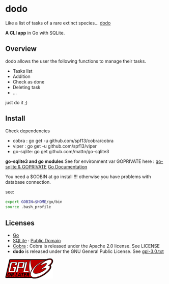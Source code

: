 # dodo

Like a list of tasks of a rare extinct species... [dodo](<https://fr.wikipedia.org/wiki/Dodo_(oiseau)>)

__A CLI app__ in Go with SQLite.

## Overview

dodo allows the user the following functions to manage their tasks.

* Tasks list
* Addition
* Check as done
* Deleting task
* ...

just do it ;)

## Install

Check dependencies

* cobra : go get -u github.com/spf13/cobra/cobra
* viper : go get -u github.com/spf13/viper
* go-sqlite: go get github.com/mattn/go-sqlite3

__go-sqlite3 and go modules__
See for environment var GOPRIVATE here : [go-sqlite & GOPRIVATE](https://github.com/mattn/go-sqlite3/issues/755#issuecomment-555419067)
[Go Documentation](https://golang.org/doc/go1.13)

You need a $GOBIN at go install !!! otherwise you have problems with database connection.

see:

```bash
export GOBIN=$HOME/go/bin
source .bash_profile
```

## Licenses

* [Go](https://golang.org/LICENSE)
* [SQLite](https://www.sqlite.org) : [Public Domain](https://www.sqlite.org/copyright.html)
* [Cobra](https://github.com/spf13/cobra) : Cobra is released under the Apache 2.0 license. See LICENSE
* __dodo__ is released under the GNU General Public License. See [gpl-3.0.txt](./gpl-3.0.txt)

![Alt gplv3-or-later](./gplv3-or-later.png?raw=true "gplv3")
